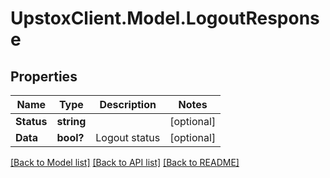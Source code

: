 # UpstoxClient.Model.LogoutResponse
## Properties

Name | Type | Description | Notes
------------ | ------------- | ------------- | -------------
**Status** | **string** |  | [optional] 
**Data** | **bool?** | Logout status | [optional] 

[[Back to Model list]](../README.md#documentation-for-models) [[Back to API list]](../README.md#documentation-for-api-endpoints) [[Back to README]](../README.md)

